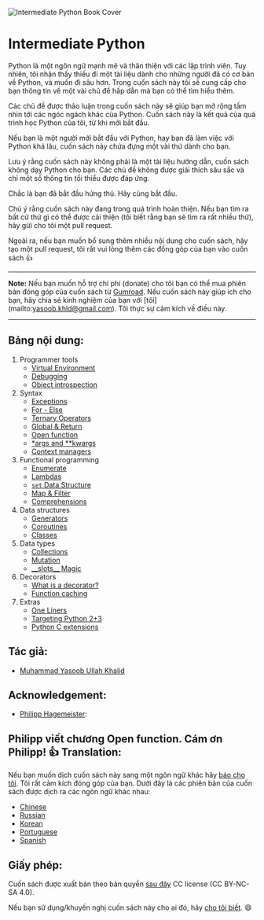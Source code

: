 ![Intermediate Python Book Cover](_static/cover.png)

Intermediate Python
===================

Python là một ngôn ngữ mạnh mẽ và thân thiện với các lập trình viên. Tuy nhiên, tôi nhận thấy thiếu đi một tài liệu dành cho những người đã có cơ bản về Python, và muốn đi sâu hơn. Trong cuốn sách này tôi sẽ cung cấp cho bạn thông tin về một vài chủ đề hấp dẫn mà bạn có thể tìm hiểu thêm.


Các chủ đề được thảo luận trong cuốn sách này sẽ giúp bạn mở rộng tầm nhìn tới các ngóc ngách khác của Python. Cuốn sách này là kết quả của quá trình học Python của tôi, từ khi mới bắt đầu.

Nếu bạn là một người mới bắt đầu với Python, hay bạn đã làm việc với Python khá lâu, cuốn sách này chứa đựng một vài thứ dành cho bạn. 

Lưu ý rằng cuốn sách này không phải là một tài liệu hướng dẫn, cuốn sách không dạy Python cho bạn. Các chủ đề không được giải thích sâu sắc và chỉ một số thông tin tối thiểu được đáp ứng. 

Chắc là bạn đã bắt đầu hứng thú. Hãy cùng bắt đầu.

Chú ý rằng cuốn sách này đang trong quá trình hoàn thiện. Nếu bạn tìm ra bất cứ thứ gì có thể được cải thiện (tôi biết rằng bạn sẽ tìm ra rất nhiều thứ), hãy gửi cho tôi một pull request.

Ngoài ra, nếu bạn muốn bổ sung thêm nhiều nội dung cho cuốn sách, hãy tạo một pull request, tôi rất vui lòng thêm các đống góp của bạn vào cuốn sách :+1:

-------------------
**Note:** Nếu bạn muốn hỗ trợ chi phí (donate) cho tôi bạn có thể mua phiên bản đóng góp của cuốn sách từ [Gumroad](https://gum.co/intermediate_python). Nếu cuốn sách này giúp ích cho bạn, hãy chia sẻ kinh nghiệm của bạn với [tôi] (mailto:yasoob.khld@gmail.com). Tôi thực sự cảm kích về điều này.

-------------------

Bảng nội dung:
------------------
1) Programmer tools
    - [Virtual Environment](virtual_environment.rst)
    - [Debugging](debugging.rst)
    - [Object introspection](object_introspection.rst)
2) Syntax
    - [Exceptions](exceptions.rst)
    - [For - Else](for_-_else.rst)
    - [Ternary Operators](ternary_operators.rst)
    - [Global & Return](global_&_return.rst)
    - [Open function](open_function.rst)
    - [\*args and \*\*kwargs](args_and_kwargs.rst)
    - [Context managers](context_managers.rst)
3) Functional programming
    - [Enumerate](enumerate.rst)
    - [Lambdas](lambdas.rst)
    - [``set`` Data Structure](set_-_data_structure.rst)
    - [Map & Filter](map_filter.rst)
    - [Comprehensions](comprehensions.rst)
4) Data structures
    - [Generators](generators.rst)
    - [Coroutines](coroutines.rst)
    - [Classes](classes.rst)
5) Data types
    - [Collections](collections.rst)
    - [Mutation](mutation.rst)
    - [\_\_slots\_\_ Magic](__slots__magic.rst)
6) Decorators
    - [What is a decorator?](decorators.rst)
    - [Function caching](function_caching.rst)
7) Extras
    - [One Liners](one_liners.rst)
    - [Targeting Python 2+3](targeting_python_2_3.rst)
    - [Python C extensions](python_c_extension.rst)

Tác giả:
------

- [Muhammad Yasoob Ullah Khalid](https://github.com/yasoob)

Acknowledgement:
----------------

- [Philipp Hagemeister](https://github.com/phihag):

Philipp viết chương Open function. Cám ơn Philipp! :+1:
Translation:
------------
Nếu bạn muốn dịch cuốn sách này sang một ngôn ngữ khác hãy [báo cho tôi](mailto:yasoob.khld@gmail.com). Tôi rất cảm kích đóng góp của bạn. Dưới đây là các phiên bản của cuốn sách được dịch ra các ngôn ngữ khác nhau:


- [Chinese](https://github.com/eastlakeside/interpy-zh)
- [Russian](https://github.com/lancelote/interpy-ru)
- [Korean](https://github.com/DDanggle/interpy-kr)
- [Portuguese](https://github.com/joanasouza/intermediatePython)
- [Spanish](https://github.com/cursospython/LibroPython)

Giấy phép:
-------

 Cuốn sách được xuất bản theo bản quyền [sau đây](http://creativecommons.org/licenses/by-nc-sa/4.0/) CC license (CC BY-NC-SA 4.0).

Nếu bạn sử dụng/khuyến nghị cuốn sách này cho ai đó, hãy [cho tôi biết](mailto:yasoob.khld@gmail.com). :smile:



